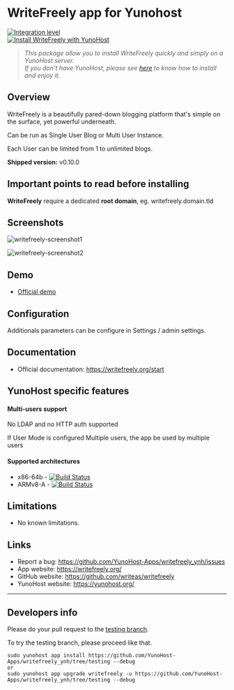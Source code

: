 # WriteFreely app for Yunohost

[![Integration level](https://dash.yunohost.org/integration/writefreely.svg)](https://dash.yunohost.org/appci/app/writefreely)  
[![Install WriteFreely with YunoHost](https://install-app.yunohost.org/install-with-yunohost.png)](https://install-app.yunohost.org/?app=writefreely)

> *This package allow you to install WriteFreely quickly and simply on a YunoHost server.  
If you don't have YunoHost, please see [here](https://yunohost.org/#/install) to know how to install and enjoy it.*

## Overview
WriteFreely is a beautifully pared-down blogging platform that's simple on the surface, yet powerful underneath.

Can be run as Single User Blog or Multi User Instance.

Each User can be limited from 1 to unlimited blogs.

**Shipped version:** v0.10.0

## Important points to read before installing

**WriteFreely** require a dedicated **root domain**, eg. writefreely.domain.tld

## Screenshots

![writefreely-screenshot1](https://user-images.githubusercontent.com/30271971/52228565-fa4ab300-28b2-11e9-8983-3eb8cdbc2262.png)

![writefreely-screenshot2](https://user-images.githubusercontent.com/30271971/52228579-00409400-28b3-11e9-8a1c-7625494c8747.png)

## Demo

* [Official demo](https://write.as/new)

## Configuration

Additionals parameters can be configure in Settings / admin settings.

## Documentation

 * Official documentation: https://writefreely.org/start

## YunoHost specific features

#### Multi-users support

No LDAP and no HTTP auth supported

If User Mode is configured Multiple users, the app be used by multiple users

#### Supported architectures

* x86-64b - [![Build Status](https://ci-apps.yunohost.org/ci/logs/writefreely%20%28Apps%29.svg)](https://ci-apps.yunohost.org/ci/apps/writefreely/)
* ARMv8-A - [![Build Status](https://ci-apps-arm.yunohost.org/ci/logs/writefreely%20%28Apps%29.svg)](https://ci-apps-arm.yunohost.org/ci/apps/writefreely/)

## Limitations

* No known limitations.

## Links

 * Report a bug: https://github.com/YunoHost-Apps/writefreely_ynh/issues
 * App website: https://writefreely.org/
 * GitHub website: https://github.com/writeas/writefreely
 * YunoHost website: https://yunohost.org/

---

Developers info
----------------

Please do your pull request to the [testing branch](https://github.com/YunoHost-Apps/writefreely_ynh/tree/testing).

To try the testing branch, please proceed like that.
```
sudo yunohost app install https://github.com/YunoHost-Apps/writefreely_ynh/tree/testing --debug
or
sudo yunohost app upgrade writefreely -u https://github.com/YunoHost-Apps/writefreely_ynh/tree/testing --debug
```
